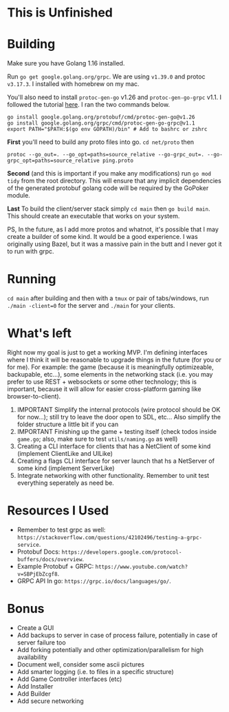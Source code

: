 # This is Unfinished
# Building
Make sure you have Golang 1.16 installed.

Run `go get google.golang.org/grpc`. We are using `v1.39.0` and protoc `v3.17.3`. I installed with homebrew on my mac.

You'll also need to install `protoc-gen-go` v1.26 and `protoc-gen-go-grpc` v1.1. I followed the tutorial [here](https://grpc.io/docs/languages/go/quickstart/). I ran the two commands below.

```
go install google.golang.org/protobuf/cmd/protoc-gen-go@v1.26
go install google.golang.org/grpc/cmd/protoc-gen-go-grpc@v1.1
export PATH="$PATH:$(go env GOPATH)/bin" # Add to bashrc or zshrc
```

**First** you'll need to build any proto files into go. `cd net/proto` then
```
protoc --go_out=. --go_opt=paths=source_relative --go-grpc_out=. --go-grpc_opt=paths=source_relative ping.proto
```

**Second** (and this is important if you make any modifications) run `go mod tidy` from the root directory. This will ensure that any implicit dependencies of the generated protobuf golang code will be required by the GoPoker module.

**Last** To build the client/server stack simply `cd main` then `go build main`. This should create an executable that works on your system.

PS, In the future, as I add more protos and whatnot, it's possible that I may create a builder of some kind. It would be a good experience. I was originally using Bazel, but it was a massive pain in the butt and I never got it to run with grpc.

# Running
`cd main` after building and then with a `tmux` or pair of tabs/windows, run `./main -client=0` for the server and `./main` for your clients.

# What's left
Right now my goal is just to get a working MVP. I'm defining interfaces where I think it will be reasonable to upgrade things in the future (for you or for me). For example: the game (because it is meaningfully optimizeable, backupable, etc...), some elements in the networking stack (i.e. you may prefer to use REST + websockets or some other technology; this is important, because it will allow for easier cross-platform gaming like browser-to-client).

1. IMPORTANT Simplify the internal protocols (wire protocol should be OK for now...); still try to leave the door open to SDL, etc... Also simplify the folder structure a little bit if you can
2. IMPORTANT Finishing up the game + testing itself (check todos inside `game.go`; also, make sure to test `utils/naming.go` as well)
3. Creating a CLI interface for clients that has a NetClient of some kind (implement ClientLike and UILike)
4. Creating a flags CLI interface for server launch that hs a NetServer of some kind (implement ServerLike)
5. Integrate networking with other functionality. Remember to unit test everything seperately as need be.

# Resources I Used
- Remember to test grpc as well: `https://stackoverflow.com/questions/42102496/testing-a-grpc-service`.
- Protobuf Docs: `https://developers.google.com/protocol-buffers/docs/overview`.
- Example Protobuf + GRPC: `https://www.youtube.com/watch?v=SBPjEbZcgf8`.
- GRPC API In go: `https://grpc.io/docs/languages/go/`.

# Bonus
- Create a GUI
- Add backups to server in case of process failure, potentially in case of server failure too
- Add forking potentially and other optimization/parallelism for high availability
- Document well, consider some ascii pictures
- Add smarter logging (i.e. to files in a specific structure)
- Add Game Controller interfaces (etc)
- Add Installer
- Add Builder
- Add secure networking
